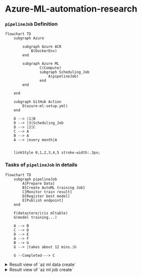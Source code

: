 # Azure-ML-automation-research

### `pipelineJob` Definition  
```mermaid
flowchart TD
    subgraph Azure
        
        subgraph Azure ACR
            B(DockerEnv)
        end

        subgraph Azure ML
                C(Compute)
                subgraph Scheduling_Job
                    A(pipelineJob) 
                end 
        end 

    end 

    subgraph GitHub Action
        D(azure-ml-setup.yml)
    end 
    
    D --> |1|B 
    D --> |3|Scheduling_Job
    D --> |2|C
    C --> A
    B --> A
    A --> |every month|A
 
    
    linkStyle 0,1,2,3,4,5 stroke-width:.3px;
```

### Tasks of `pipelineJob` in details    
```mermaid
flowchart TD
    subgraph pipelineJob
        A[Prepare Data]
        B[Create AutoML training Job]
        C[Monitor train result]
        D[Register best model]
        E[Publish endpoint]
    end 

    F(datastore/iris mltable)
    G(model training...) 
    
    A --> B 
    C --> D 
    D --> E 
    A --> F 
    B --> G  
    G --> |takes about 12 mins.|G 
    
    G --Completed---> C
```

<details>
  <summary>Result view of `az ml data create`</summary>
  <img src="https://github.com/user-attachments/assets/e4399385-8bf4-4255-b986-e2ae36f61fe5"></img>
</details>

<details>
  <summary>Result view of `az ml job create`</summary>
  <img src="https://github.com/user-attachments/assets/9de1490d-43e9-4dd4-b71d-2ff8b68629d8"></img>
</details>

